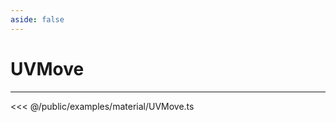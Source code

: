 ```yaml
---
aside: false
---
```


# UVMove
---
<Demo src="/examples/material/UVMove.ts" :code="false" :height="700"></Demo>

<<< @/public/examples/material/UVMove.ts
